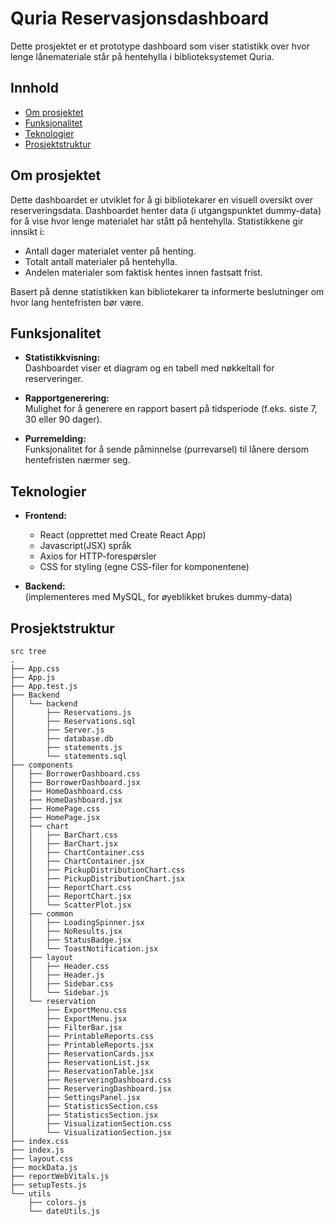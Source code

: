 # Quria Reservasjonsdashboard

Dette prosjektet er et prototype dashboard som viser statistikk over hvor lenge lånemateriale står på hentehylla i biblioteksystemet Quria. 

## Innhold

- [Om prosjektet](#om-prosjektet)
- [Funksjonalitet](#funksjonalitet)
- [Teknologier](#teknologier)
- [Prosjektstruktur](#prosjektstruktur)

## Om prosjektet

Dette dashboardet er utviklet for å gi bibliotekarer en visuell oversikt over reserveringsdata. Dashboardet henter data (i utgangspunktet dummy-data) for å vise hvor lenge materialet har stått på hentehylla. Statistikkene gir innsikt i:

- Antall dager materialet venter på henting.
- Totalt antall materialer på hentehylla.
- Andelen materialer som faktisk hentes innen fastsatt frist.

Basert på denne statistikken kan bibliotekarer ta informerte beslutninger om hvor lang hentefristen bør være.

## Funksjonalitet

- **Statistikkvisning:**  
  Dashboardet viser et diagram og en tabell med nøkkeltall for reserveringer.
  
- **Rapportgenerering:**  
  Mulighet for å generere en rapport basert på tidsperiode (f.eks. siste 7, 30 eller 90 dager).
  
- **Purremelding:**  
  Funksjonalitet for å sende påminnelse (purrevarsel) til lånere dersom hentefristen nærmer seg.

## Teknologier

- **Frontend:**  
  - React (opprettet med Create React App)
  - Javascript(JSX) språk
  - Axios for HTTP-forespørsler
  - CSS for styling (egne CSS-filer for komponentene)

- **Backend:**  
  (implementeres med MySQL, for øyeblikket brukes dummy-data)

## Prosjektstruktur
```plaintext
src tree
.
├── App.css
├── App.js
├── App.test.js
├── Backend
│   └── backend
│       ├── Reservations.js
│       ├── Reservations.sql
│       ├── Server.js
│       ├── database.db
│       ├── statements.js
│       └── statements.sql
├── components
│   ├── BorrowerDashboard.css
│   ├── BorrowerDashboard.jsx
│   ├── HomeDashboard.css
│   ├── HomeDashboard.jsx
│   ├── HomePage.css
│   ├── HomePage.jsx
│   ├── chart
│   │   ├── BarChart.css
│   │   ├── BarChart.jsx
│   │   ├── ChartContainer.css
│   │   ├── ChartContainer.jsx
│   │   ├── PickupDistributionChart.css
│   │   ├── PickupDistributionChart.jsx
│   │   ├── ReportChart.css
│   │   ├── ReportChart.jsx
│   │   └── ScatterPlot.jsx
│   ├── common
│   │   ├── LoadingSpinner.jsx
│   │   ├── NoResults.jsx
│   │   ├── StatusBadge.jsx
│   │   └── ToastNotification.jsx
│   ├── layout
│   │   ├── Header.css
│   │   ├── Header.js
│   │   ├── Sidebar.css
│   │   └── Sidebar.js
│   └── reservation
│       ├── ExportMenu.css
│       ├── ExportMenu.jsx
│       ├── FilterBar.jsx
│       ├── PrintableReports.css
│       ├── PrintableReports.jsx
│       ├── ReservationCards.jsx
│       ├── ReservationList.jsx
│       ├── ReservationTable.jsx
│       ├── ReserveringDashboard.css
│       ├── ReserveringDashboard.jsx
│       ├── SettingsPanel.jsx
│       ├── StatisticsSection.css
│       ├── StatisticsSection.jsx
│       ├── VisualizationSection.css
│       └── VisualizationSection.jsx
├── index.css
├── index.js
├── layout.css
├── mockData.js
├── reportWebVitals.js
├── setupTests.js
└── utils
    ├── colors.js
    └── dateUtils.js

